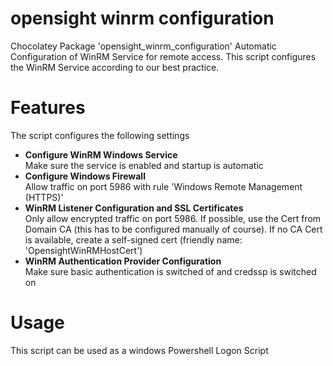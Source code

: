 # opensight winrm configuration
Chocolatey Package 'opensight_winrm_configuration'
Automatic Configuration of WinRM Service for remote access. This script configures the WinRM Service according to our best practice.

# Features
The script configures the following settings
* **Configure WinRM Windows Service**<br>
  Make sure the service is enabled and startup is automatic
* **Configure Windows Firewall**<br>
  Allow traffic on port 5986 with rule 'Windows Remote Management (HTTPS)'
* **WinRM Listener Configuration and SSL Certificates**<br>
  Only allow encrypted traffic on port 5986. If possible, use the Cert from Domain CA (this has to be configured manually of course). If no CA Cert is available, create a self-signed cert (friendly name: 'OpensightWinRMHostCert')
* **WinRM Authentication Provider Configuration**<br>
  Make sure basic authentication is switched of and credssp is switched on

# Usage
This script can be used as a windows Powershell Logon Script
